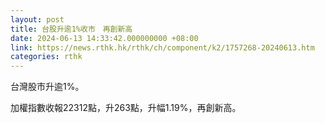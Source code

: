 ```yaml
---
layout: post
title: 台股升逾1%收市　再創新高
date: 2024-06-13 14:33:42.000000000 +08:00
link: https://news.rthk.hk/rthk/ch/component/k2/1757268-20240613.htm
categories: rthk
---
```


台灣股市升逾1%。

加權指數收報22312點，升263點，升幅1.19%，再創新高。

